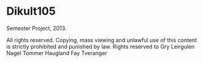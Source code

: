 Dikult105
=========

Semester Project, 2013.


All rights reserved. Copying, mass viewing and unlawful use of this content is strictly prohibited and punished by law.
Rights reserved to Gry Leirgulen Nagel
                   Tommer Haugland
                   Fay Tveranger
